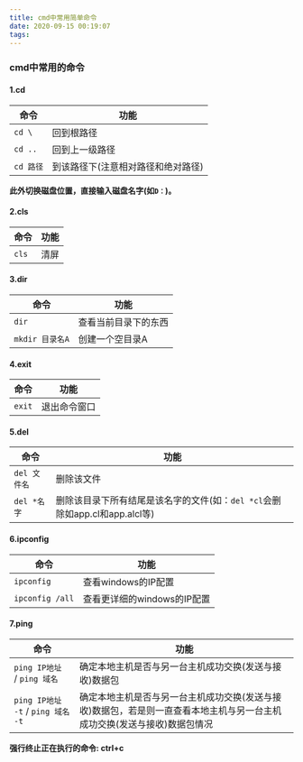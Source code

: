 ```yaml
---
title: cmd中常用简单命令
date: 2020-09-15 00:19:07
tags:
---
```


### cmd中常用的命令

#### 1.cd

| 命令      | 功能                               |
| --------- | ---------------------------------- |
| `cd \`    | 回到根路径                         |
| `cd ..`   | 回到上一级路径                     |
| `cd 路径` | 到该路径下(注意相对路径和绝对路径) |

<!--more-->

**此外切换磁盘位置，直接输入磁盘名字(如`D：`)。**

####  2.cls

| 命令  | 功能 |
| ----- | ---- |
| `cls` | 清屏 |

#### 3.dir

| 命令            | 功能                 |
| --------------- | -------------------- |
| `dir`           | 查看当前目录下的东西 |
| `mkdir 目录名A` | 创建一个空目录A      |

#### 4.exit

| 命令   | 功能         |
| ------ | ------------ |
| `exit` | 退出命令窗口 |

#### 5.del

| 命令         | 功能                                                         |
| ------------ | ------------------------------------------------------------ |
| `del 文件名` | 删除该文件                                                   |
| `del *名字`  | 删除该目录下所有结尾是该名字的文件(如：`del *cl`会删除如app.cl和app.alcl等) |

#### 6.ipconfig

| 命令            | 功能                        |
| --------------- | --------------------------- |
| `ipconfig`      | 查看windows的IP配置         |
| `ipconfig /all` | 查看更详细的windows的IP配置 |

#### 7.ping

| 命令                               | 功能                                                         |
| ---------------------------------- | ------------------------------------------------------------ |
| `ping IP地址 `  / `ping 域名`      | 确定本地主机是否与另一台主机成功交换(发送与接收)数据包       |
| `ping IP地址 -t`  / `ping 域名 -t` | 确定本地主机是否与另一台主机成功交换(发送与接收)数据包，若是则一直查看本地主机与另一台主机成功交换(发送与接收)数据包情况 |

**强行终止正在执行的命令: ctrl+c**